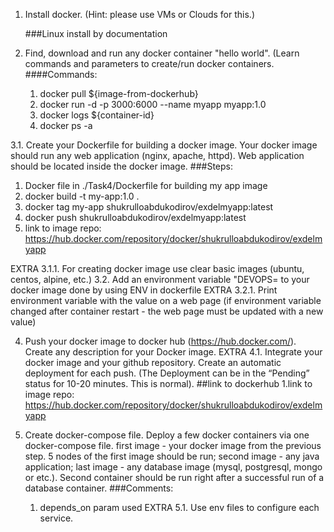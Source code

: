 1. Install docker. (Hint: please use VMs or Clouds  for this.)
     
    ###Linux install by documentation

2. Find, download and run any docker container "hello world". (Learn commands and parameters to create/run docker containers.
    ####Commands:
   1. docker pull ${image-from-dockerhub}
   2. docker run -d -p 3000:6000 --name myapp myapp:1.0
   3. docker logs ${container-id}
   4. docker ps -a
   
3.1. Create your Dockerfile for building a docker image. Your docker image should run any web application (nginx, apache, httpd). Web application should be located inside the docker image.
###Steps:
1. Docker file in ./Task4/Dockerfile for building my app image
2. docker build -t my-app:1.0 .
3. docker tag my-app shukrulloabdukodirov/exdelmyapp:latest
4. docker push shukrulloabdukodirov/exdelmyapp:latest
5. link to image repo: https://hub.docker.com/repository/docker/shukrulloabdukodirov/exdelmyapp

EXTRA 3.1.1. For creating docker image use clear basic images (ubuntu, centos, alpine, etc.)
3.2. Add an environment variable "DEVOPS=<username> to your docker image
done by using ENV in dockerfile 
EXTRA 3.2.1. Print environment variable with the value on a web page (if environment variable changed after container restart - the web page must be updated with a new value)

4. Push your docker image to docker hub (https://hub.docker.com/). Create any description for your Docker image.
   EXTRA 4.1. Integrate your docker image and your github repository. Create an automatic deployment for each push. (The Deployment can be in the “Pending” status for 10-20 minutes. This is normal).
##link to dockerhub
    1.link to image repo: https://hub.docker.com/repository/docker/shukrulloabdukodirov/exdelmyapp


5. Create docker-compose file. Deploy a few docker containers via one docker-compose file.
    first image - your docker image from the previous step. 5 nodes of the first image should be run;
    second image - any java application;
    last image - any database image (mysql, postgresql, mongo or etc.).
    Second container should be run right after a successful run of a database container.
    ###Comments:
   1. depends_on param used 
       EXTRA 5.1. Use env files to configure each service.
